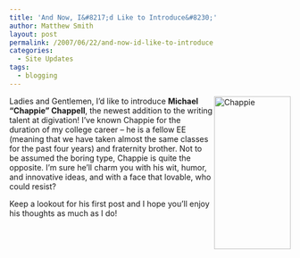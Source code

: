 ```yaml
---
title: 'And Now, I&#8217;d Like to Introduce&#8230;'
author: Matthew Smith
layout: post
permalink: /2007/06/22/and-now-id-like-to-introduce
categories:
  - Site Updates
tags:
  - blogging
---
```

<img src="http://digivation.net/wp-content/uploads/2007/06/chappie.jpg" alt="Chappie" align="right" height="274" width="137" />Ladies and Gentlemen, I&#8217;d like to introduce **Michael &#8220;Chappie&#8221; Chappell**, the newest addition to the writing talent at digivation! I&#8217;ve known Chappie for the duration of my college career &#8211; he is a fellow EE (meaning that we have taken almost the same classes for the past four years) and fraternity brother. Not to be assumed the boring type, Chappie is quite the opposite. I&#8217;m sure he&#8217;ll charm you with his wit, humor, and innovative ideas, and with a face that lovable, who could resist?

Keep a lookout for his first post and I hope you&#8217;ll enjoy his thoughts as much as I do!